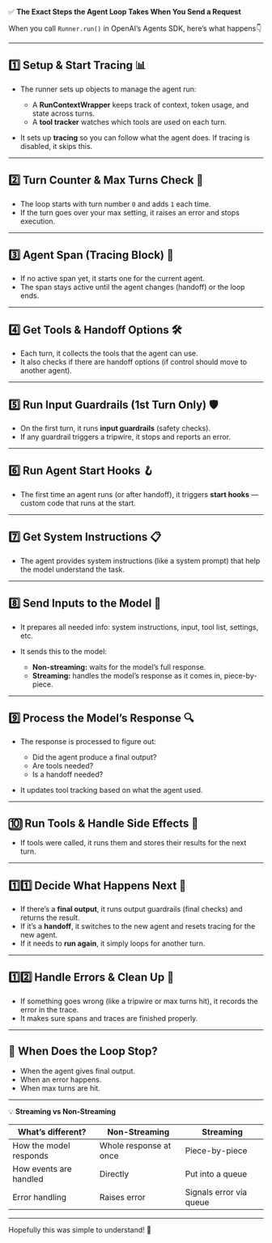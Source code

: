 ✅ **The Exact Steps the Agent Loop Takes When You Send a Request**

When you call `Runner.run()` in OpenAI’s Agents SDK, here’s what happens👇

---

## 1️⃣ **Setup & Start Tracing 📊**

* The runner sets up objects to manage the agent run:

  * A **RunContextWrapper** keeps track of context, token usage, and state across turns.
  * A **tool tracker** watches which tools are used on each turn.
* It sets up **tracing** so you can follow what the agent does. If tracing is disabled, it skips this.

---

## 2️⃣ **Turn Counter & Max Turns Check 🔢**

* The loop starts with turn number `0` and adds `1` each time.
* If the turn goes over your max setting, it raises an error and stops execution.

---

## 3️⃣ **Agent Span (Tracing Block) 🎯**

* If no active span yet, it starts one for the current agent.
* The span stays active until the agent changes (handoff) or the loop ends.

---

## 4️⃣ **Get Tools & Handoff Options 🛠️**

* Each turn, it collects the tools that the agent can use.
* It also checks if there are handoff options (if control should move to another agent).

---

## 5️⃣ **Run Input Guardrails (1st Turn Only) 🛡️**

* On the first turn, it runs **input guardrails** (safety checks).
* If any guardrail triggers a tripwire, it stops and reports an error.

---

## 6️⃣ **Run Agent Start Hooks 🪝**

* The first time an agent runs (or after handoff), it triggers **start hooks** — custom code that runs at the start.

---

## 7️⃣ **Get System Instructions 📋**

* The agent provides system instructions (like a system prompt) that help the model understand the task.

---

## 8️⃣ **Send Inputs to the Model 🧠**

* It prepares all needed info: system instructions, input, tool list, settings, etc.
* It sends this to the model:

  * **Non-streaming:** waits for the model’s full response.
  * **Streaming:** handles the model’s response as it comes in, piece-by-piece.

---

## 9️⃣ **Process the Model’s Response 🔍**

* The response is processed to figure out:

  * Did the agent produce a final output?
  * Are tools needed?
  * Is a handoff needed?
* It updates tool tracking based on what the agent used.

---

## 🔟 **Run Tools & Handle Side Effects 🔧**

* If tools were called, it runs them and stores their results for the next turn.

---

## 1️⃣1️⃣ **Decide What Happens Next 🚀**

* If there’s a **final output**, it runs output guardrails (final checks) and returns the result.
* If it’s a **handoff**, it switches to the new agent and resets tracing for the new agent.
* If it needs to **run again**, it simply loops for another turn.

---

## 1️⃣2️⃣ **Handle Errors & Clean Up 🚨**

* If something goes wrong (like a tripwire or max turns hit), it records the error in the trace.
* It makes sure spans and traces are finished properly.

---

## 🔄 **When Does the Loop Stop?**

* When the agent gives final output.
* When an error happens.
* When max turns are hit.

---

💡 **Streaming vs Non-Streaming**

| What’s different?      | Non-Streaming          | Streaming               |
| ---------------------- | ---------------------- | ----------------------- |
| How the model responds | Whole response at once | Piece-by-piece          |
| How events are handled | Directly               | Put into a queue        |
| Error handling         | Raises error           | Signals error via queue |

---

Hopefully this was simple to understand! 💖
